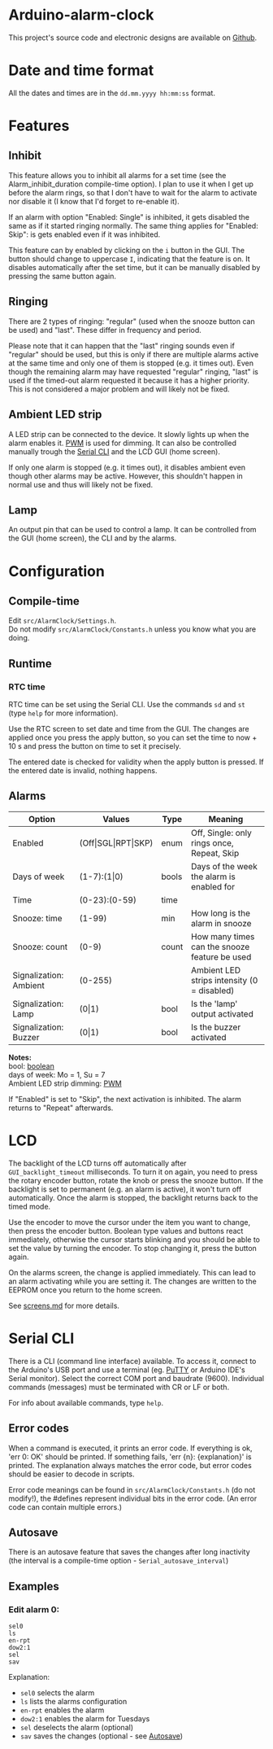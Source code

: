 # Arduino-alarm-clock
This project's source code and electronic designs are available
on [Github][Github repo].


# Date and time format
All the dates and times are in the `dd.mm.yyyy hh:mm:ss` format.


# Features
## Inhibit
This feature allows you to inhibit all alarms for a set time (see the
Alarm_inhibit_duration compile-time option). I plan to use it when I get up
before the alarm rings, so that I don't have to wait for the alarm to activate
nor disable it (I know that I'd forget to re-enable it).

If an alarm with option "Enabled: Single" is inhibited, it gets disabled
the same as if it started ringing normally.
The same thing applies for "Enabled: Skip": is gets enabled even if it was
inhibited.

This feature can by enabled by clicking on the `i` button in the GUI. The
button should change to uppercase `I`, indicating that the feature is on. It
disables automatically after the set time, but it can be manually disabled by
pressing the same button again.


## Ringing
There are 2 types of ringing: "regular" (used when the snooze button can be
used) and "last". These differ in frequency and period.

Please note that it can happen that the "last" ringing sounds even if
"regular" should be used, but this is only if there are multiple alarms active
at the same time and only one of them is stopped (e.g. it times out). Even
though the remaining alarm may have requested "regular" ringing, "last" is
used if the timed-out alarm requested it because it has a higher priority.
This is not considered a major problem and will likely not be fixed.


## Ambient LED strip
A LED strip can be connected to the device. It slowly lights up when the
alarm enables it. [PWM][Wikipedia PWM] is used for dimming. It can also be
controlled manually trough the [Serial CLI](#Serial-CLI) and
the LCD GUI (home screen).

If only one alarm is stopped (e.g. it times out), it disables ambient even
though other alarms may be active. However, this shouldn't happen in normal
use and thus will likely not be fixed.


## Lamp
An output pin that can be used to control a lamp. It can be controlled from
the GUI (home screen), the CLI and by the alarms.


# Configuration
## Compile-time
Edit `src/AlarmClock/Settings.h`.  
Do not modify `src/AlarmClock/Constants.h` unless you know what you are doing.


## Runtime
### RTC time
RTC time can be set using the Serial CLI. Use the commands `sd` and `st` (type
`help` for more information).

Use the RTC screen to set date and time from the GUI. The changes are applied
once you press the apply button, so you can set the time to now + 10 s
and press the button on time to set it precisely.

The entered date is checked for validity when the apply button is pressed.
If the entered date is invalid, nothing happens.


## Alarms

| Option                          | Values               | Type  | Meaning                                       |
| ------------------------------- | -------------------- | ----- | --------------------------------------------- |
| Enabled                         | (Off\|SGL\|RPT\|SKP) | enum  | Off, Single: only rings once, Repeat, Skip    |
| Days of week                    | (1-7):(1\|0)         | bools | Days of the week the alarm is enabled for     |
| Time                            | (0-23):(0-59)        | time  |                                               |
| Snooze: time                    | (1-99)               | min   | How long is the alarm in snooze               |
| Snooze: count                   | (0-9)                | count | How many times can the snooze feature be used |
| Signalization: Ambient          | (0-255)              |       | Ambient LED strips intensity (0 = disabled)   |
| Signalization: Lamp             | (0\|1)               | bool  | Is the 'lamp' output activated                |
| Signalization: Buzzer           | (0\|1)               | bool  | Is the buzzer activated                       |


**Notes:**  
bool: [boolean][Wikipedia boolean]  
days of week: Mo = 1, Su = 7  
Ambient LED strip dimming: [PWM][Wikipedia PWM]

If "Enabled" is set to "Skip", the next activation is inhibited. The alarm
returns to "Repeat" afterwards.


# LCD
The backlight of the LCD turns off automatically after `GUI_backlight_timeout`
milliseconds. To turn it on again, you need to press the rotary encoder
button, rotate the knob or press the snooze button. If the backlight is set to
permanent (e.g. an alarm is active), it won't turn off automatically. Once the
alarm is stopped, the backlight returns back to the timed mode.

Use the encoder to move the cursor under the item you want to change,
then press the encoder button. Boolean type values and buttons react
immediately, otherwise the cursor starts blinking and you should be able to set
the value by turning the encoder. To stop changing it, press the button again.

On the alarms screen, the change is applied immediately. This can lead to an
alarm activating while you are setting it. The changes are written to
the EEPROM once you return to the home screen.

See [screens.md](./screens.md) for more details.


# Serial CLI
There is a CLI (command line interface) available. To access it, connect to
the Arduino's USB port and use a terminal (eg. [PuTTY] or Arduino IDE's
Serial monitor). Select the correct COM port and baudrate (9600).
Individual commands (messages) must be terminated with CR or LF or both.

For info about available commands, type `help`.

## Error codes
When a command is executed, it prints an error code. If everything is ok,
'err 0: OK' should be printed. If something fails, 'err {n}: {explanation}'
is printed. The explanation always matches the error code, but error codes
should be easier to decode in scripts.

Error code meanings can be found in `src/AlarmClock/Constants.h` (do not
modify!), the #defines represent individual bits in the error code. (An error
code can contain multiple errors.)

## Autosave
There is an autosave feature that saves the changes after long inactivity
(the interval is a compile-time option - `Serial_autosave_interval`)

## Examples
### Edit alarm 0:
```
sel0
ls
en-rpt
dow2:1
sel
sav
```

Explanation:
- `sel0` selects the alarm
- `ls` lists the alarms configuration
- `en-rpt` enables the alarm
- `dow2:1` enables the alarm for Tuesdays
- `sel` deselects the alarm (optional)
- `sav` saves the changes (optional - see [Autosave](#autosave))


[Github repo]: https://github.com/ondras12345/Arduino-alarm-clock
[Wikipedia PWM]: https://en.wikipedia.org/wiki/Pulse-width_modulation
[Wikipedia boolean]: https://en.wikipedia.org/wiki/Boolean_data_type
[PuTTY]: https://www.putty.org/
